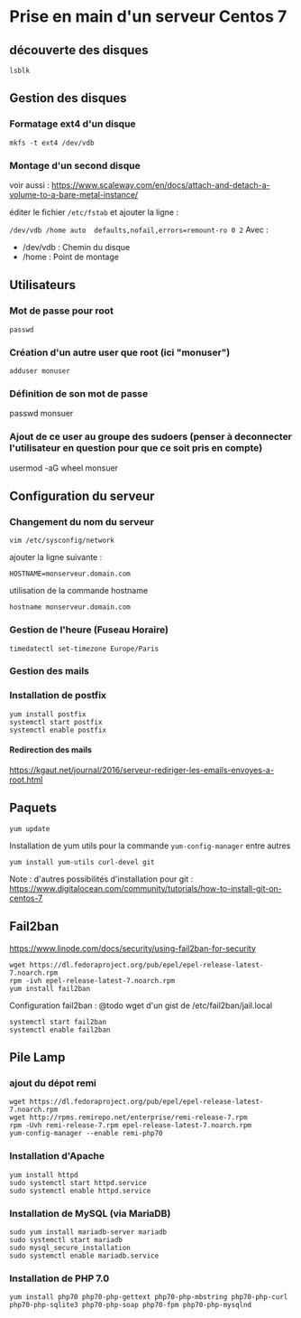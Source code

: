 # Prise en main d'un serveur Centos 7
## découverte des disques
`lsblk`

## Gestion des disques
### Formatage ext4 d'un disque
`mkfs -t ext4 /dev/vdb`

### Montage d'un second disque
voir aussi : https://www.scaleway.com/en/docs/attach-and-detach-a-volume-to-a-bare-metal-instance/

éditer le fichier `/etc/fstab` et ajouter la ligne : 

`/dev/vdb /home auto  defaults,nofail,errors=remount-ro 0 2`
Avec : 
  - /dev/vdb : Chemin du disque
  - /home : Point de montage

## Utilisateurs

### Mot de passe pour root
`passwd`

### Création d'un autre user que root (ici "monuser")
`adduser monuser`

### Définition de son mot de passe
passwd monsuer

### Ajout de ce user au groupe des sudoers (penser à deconnecter l'utilisateur en question pour que ce soit pris en compte)
usermod -aG wheel monsuer

## Configuration du serveur

### Changement du nom du serveur
```
vim /etc/sysconfig/network
```
ajouter la ligne suivante :
```
HOSTNAME=monserveur.domain.com
```
utilisation de la commande hostname
```
hostname monserveur.domain.com
```

### Gestion de l'heure (Fuseau Horaire)
```
timedatectl set-timezone Europe/Paris
```
### Gestion des mails
### Installation de postfix
```
yum install postfix
systemctl start postfix
systemctl enable postfix
```

#### Redirection des mails
https://kgaut.net/journal/2016/serveur-rediriger-les-emails-envoyes-a-root.html

## Paquets
`yum update`

Installation de yum utils pour la commande `yum-config-manager` entre autres

`yum install yum-utils curl-devel git`

Note : d'autres possibilités d'installation pour git : 
https://www.digitalocean.com/community/tutorials/how-to-install-git-on-centos-7  

## Fail2ban
https://www.linode.com/docs/security/using-fail2ban-for-security
```
wget https://dl.fedoraproject.org/pub/epel/epel-release-latest-7.noarch.rpm
rpm -ivh epel-release-latest-7.noarch.rpm
yum install fail2ban
```

Configuration fail2ban :
@todo wget d'un gist de /etc/fail2ban/jail.local

```
systemctl start fail2ban
systemctl enable fail2ban
```

## Pile Lamp
### ajout du dépot remi
```
wget https://dl.fedoraproject.org/pub/epel/epel-release-latest-7.noarch.rpm
wget http://rpms.remirepo.net/enterprise/remi-release-7.rpm
rpm -Uvh remi-release-7.rpm epel-release-latest-7.noarch.rpm
yum-config-manager --enable remi-php70
```

### Installation d'Apache
```
yum install httpd
sudo systemctl start httpd.service
sudo systemctl enable httpd.service
```

### Installation de MySQL (via MariaDB)
```
sudo yum install mariadb-server mariadb
sudo systemctl start mariadb
sudo mysql_secure_installation
sudo systemctl enable mariadb.service
```

### Installation de PHP 7.0
```
yum install php70 php70-php-gettext php70-php-mbstring php70-php-curl php70-php-sqlite3 php70-php-soap php70-fpm php70-php-mysqlnd
```
